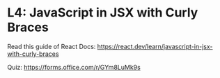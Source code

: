 # L4: JavaScript in JSX with Curly Braces

Read this guide of React Docs: https://react.dev/learn/javascript-in-jsx-with-curly-braces

Quiz: https://forms.office.com/r/GYm8LuMk9s

